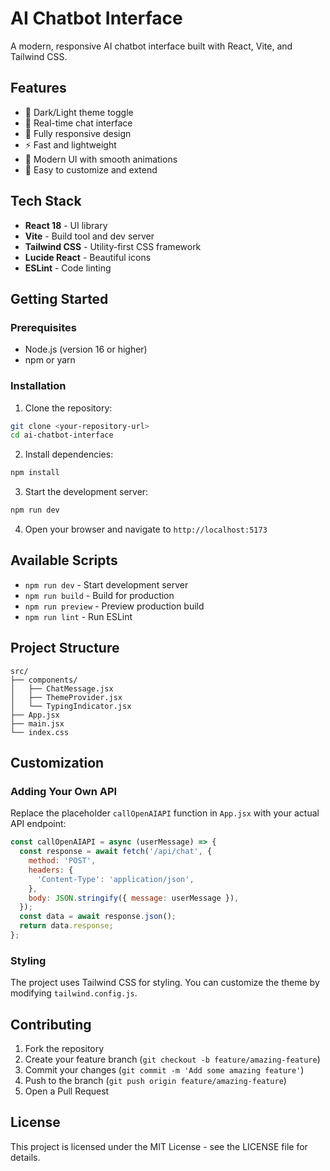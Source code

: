 # AI Chatbot Interface

A modern, responsive AI chatbot interface built with React, Vite, and Tailwind CSS.

## Features

- 🌙 Dark/Light theme toggle
- 💬 Real-time chat interface
- 📱 Fully responsive design
- ⚡ Fast and lightweight
- 🎨 Modern UI with smooth animations
- 🔧 Easy to customize and extend

## Tech Stack

- **React 18** - UI library
- **Vite** - Build tool and dev server
- **Tailwind CSS** - Utility-first CSS framework
- **Lucide React** - Beautiful icons
- **ESLint** - Code linting

## Getting Started

### Prerequisites

- Node.js (version 16 or higher)
- npm or yarn

### Installation

1. Clone the repository:
```bash
git clone <your-repository-url>
cd ai-chatbot-interface
```

2. Install dependencies:
```bash
npm install
```

3. Start the development server:
```bash
npm run dev
```

4. Open your browser and navigate to `http://localhost:5173`

## Available Scripts

- `npm run dev` - Start development server
- `npm run build` - Build for production
- `npm run preview` - Preview production build
- `npm run lint` - Run ESLint

## Project Structure

```
src/
├── components/
│   ├── ChatMessage.jsx
│   ├── ThemeProvider.jsx
│   └── TypingIndicator.jsx
├── App.jsx
├── main.jsx
└── index.css
```

## Customization

### Adding Your Own API

Replace the placeholder `callOpenAIAPI` function in `App.jsx` with your actual API endpoint:

```javascript
const callOpenAIAPI = async (userMessage) => {
  const response = await fetch('/api/chat', {
    method: 'POST',
    headers: {
      'Content-Type': 'application/json',
    },
    body: JSON.stringify({ message: userMessage }),
  });
  const data = await response.json();
  return data.response;
};
```

### Styling

The project uses Tailwind CSS for styling. You can customize the theme by modifying `tailwind.config.js`.

## Contributing

1. Fork the repository
2. Create your feature branch (`git checkout -b feature/amazing-feature`)
3. Commit your changes (`git commit -m 'Add some amazing feature'`)
4. Push to the branch (`git push origin feature/amazing-feature`)
5. Open a Pull Request

## License

This project is licensed under the MIT License - see the LICENSE file for details.